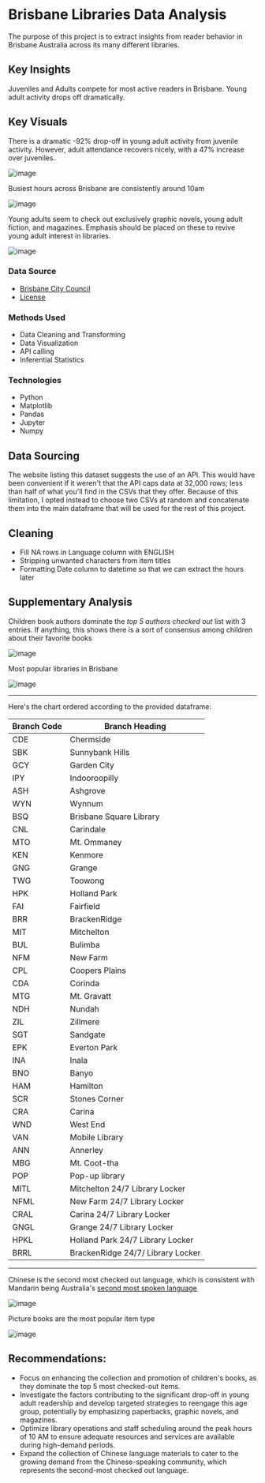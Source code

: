 # Brisbane Libraries Data Analysis
The purpose of this project is to extract insights from reader behavior in Brisbane Australia across its many different libraries.  


## Key Insights
Juveniles and Adults compete for most active readers in Brisbane. Young adult activity drops off dramatically. 

## Key Visuals

There is a dramatic -92% drop-off in young adult activity from juvenile activity. However, adult attendance recovers nicely, with a 47% increase over juveniles.

![image](https://github.com/Jomgus/Jupyter-Notebooks/assets/96961712/86ab10e4-e43e-4ed6-b084-f425465e017c)

Busiest hours across Brisbane are consistently around 10am

![image](https://github.com/Jomgus/Jupyter-Notebooks/assets/96961712/858445b1-7cc4-4638-b0c6-074f263a2913)

Young adults seem to check out exclusively graphic novels, young adult fiction, and magazines. Emphasis should be placed on these to revive young adult interest in libraries. 

![image](https://github.com/Jomgus/Jupyter-Notebooks/assets/96961712/7674d7ad-85f3-48ed-bb9c-8ff9e6134712)




### Data Source
* [Brisbane City Council](https://www.data.brisbane.qld.gov.au/data/dataset/library-checkouts-branch-date)
* [License](https://creativecommons.org/licenses/by/4.0/)

### Methods Used
* Data Cleaning and Transforming
* Data Visualization
* API calling
* Inferential Statistics

### Technologies
* Python
* Matplotlib
* Pandas
* Jupyter
* Numpy

## Data Sourcing
The website listing this dataset suggests the use of an API. This would have been convenient if it weren't that the API caps data at 32,000 rows; less than half of what you'll find in the CSVs that they offer. Because of this limitation, I opted instead to choose two CSVs at random and concatenate them into the main dataframe that will be used for the rest of this project. 

## Cleaning
* Fill NA rows in Language column with ENGLISH
* Stripping unwanted characters from item titles
* Formatting Date column to datetime so that we can extract the hours later
## Supplementary Analysis

Children book authors dominate the *top 5 authors checked out* list with 3 entries. If anything, this shows there is a sort of consensus among children about their favorite books

![image](https://github.com/Jomgus/Jupyter-Notebooks/assets/96961712/80f2c84b-3cd5-4450-8cc2-51f8a17b57d3)

Most popular libraries in Brisbane

![image](https://github.com/Jomgus/Jupyter-Notebooks/assets/96961712/b1834610-12bb-4c32-9868-1866198c4b41)

---

Here's the chart ordered according to the provided dataframe:

| Branch Code | Branch Heading |
| ----------- | --------------------------------- |
| CDE | Chermside |
| SBK | Sunnybank Hills |
| GCY | Garden City |
| IPY | Indooroopilly |
| ASH | Ashgrove |
| WYN | Wynnum |
| BSQ | Brisbane Square Library |
| CNL | Carindale |
| MTO | Mt. Ommaney |
| KEN | Kenmore |
| GNG | Grange |
| TWG | Toowong |
| HPK | Holland Park |
| FAI | Fairfield |
| BRR | BrackenRidge |
| MIT | Mitchelton |
| BUL | Bulimba |
| NFM | New Farm |
| CPL | Coopers Plains |
| CDA | Corinda |
| MTG | Mt. Gravatt |
| NDH | Nundah |
| ZIL | Zillmere |
| SGT | Sandgate |
| EPK | Everton Park |
| INA | Inala |
| BNO | Banyo |
| HAM | Hamilton |
| SCR | Stones Corner |
| CRA | Carina |
| WND | West End |
| VAN | Mobile Library |
| ANN | Annerley |
| MBG | Mt. Coot-tha |
| POP | Pop-up library |
| MITL | Mitchelton 24/7 Library Locker |
| NFML | New Farm 24/7 Library Locker |
| CRAL | Carina 24/7 Library Locker |
| GNGL | Grange 24/7 Library Locker |
| HPKL | Holland Park 24/7 Library Locker |
| BRRL | BrackenRidge 24/7/ Library Locker |

---

Chinese is the second most checked out language, which is consistent with Mandarin being Australia's [second most spoken language](https://profile.id.com.au/australia/language#:~:text=Overall%2C%2072.0%25%20of%20the%20population,using%20this%20language%20at%20home.)

![image](https://github.com/Jomgus/Jupyter-Notebooks/assets/96961712/11b1d76c-fcd0-489a-adcf-d81929f26f2c)

Picture books are the most popular item type

![image](https://github.com/Jomgus/Jupyter-Notebooks/assets/96961712/9d9b6c56-840d-4dbf-96e8-1ff4ca7b7885)

## Recommendations:

* Focus on enhancing the collection and promotion of children's books, as they dominate the top 5 most checked-out items.
* Investigate the factors contributing to the significant drop-off in young adult readership and develop targeted strategies to reengage this age group, potentially by emphasizing paperbacks, graphic novels, and magazines.
* Optimize library operations and staff scheduling around the peak hours of 10 AM to ensure adequate resources and services are available during high-demand periods.
* Expand the collection of Chinese language materials to cater to the growing demand from the Chinese-speaking community, which represents the second-most checked out language.
